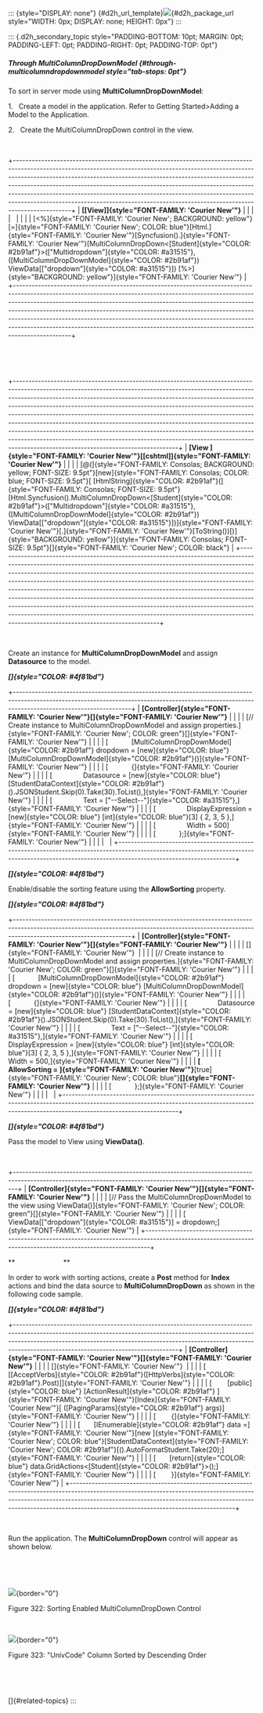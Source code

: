 ::: {style="DISPLAY: none"}
[](ms-xhelp:///?Id=d2h_url_template){#d2h_url_template}![](!package_url!){#d2h_package_url style="WIDTH: 0px; DISPLAY: none; HEIGHT: 0px"}
:::

::: {.d2h_secondary_topic style="PADDING-BOTTOM: 10pt; MARGIN: 0pt; PADDING-LEFT: 0pt; PADDING-RIGHT: 0pt; PADDING-TOP: 0pt"}
##### Through MultiColumnDropDownModel {#through-multicolumndropdownmodel style="tab-stops: 0pt"}

To sort in server mode using **MultiColumnDropDownModel**:

1.   Create a model in the application. Refer to Getting Started\>Adding a Model to the Application.

2.   Create the MultiColumnDropDown control in the view.

 

+------------------------------------------------------------------------------------------------------------------------------------------------------------------------------------------------------------------------------------------------------------------------------------------------------------------------------------------------------------------------------------------------------------------------------------------------------------------------------------------------------+
| **[\[View\]]{style="FONT-FAMILY: 'Courier New'"}**                                                                                                                                                                                                                                                                                                                                                                                                                                                   |
|                                                                                                                                                                                                                                                                                                                                                                                                                                                                                                      |
|                                                                                                                                                                                                                                                                                                                                                                                                                                                                                                      |
|                                                                                                                                                                                                                                                                                                                                                                                                                                                                                                      |
| [\<%]{style="FONT-FAMILY: 'Courier New'; BACKGROUND: yellow"}[=]{style="FONT-FAMILY: 'Courier New'; COLOR: blue"}[Html.]{style="FONT-FAMILY: 'Courier New'"}[Syncfusion().]{style="FONT-FAMILY: 'Courier New'"}[MultiColumnDropDown\<[Student]{style="COLOR: #2b91af"}\>([\"Multidropdown\"]{style="COLOR: #a31515"},([MultiColumnDropDownModel]{style="COLOR: #2b91af"}) ViewData\[[\"dropdown\"]{style="COLOR: #a31515"}\]) [%\>]{style="BACKGROUND: yellow"}]{style="FONT-FAMILY: 'Courier New'"} |
+------------------------------------------------------------------------------------------------------------------------------------------------------------------------------------------------------------------------------------------------------------------------------------------------------------------------------------------------------------------------------------------------------------------------------------------------------------------------------------------------------+

 

 

+----------------------------------------------------------------------------------------------------------------------------------------------------------------------------------------------------------------------------------------------------------------------------------------------------------------------------------------------------------------------------------------------------------------------------------------------------------------------------------------------------------------------------------------------------------------------------------------------------------------------------------------------------------------------------------------------------+
| **[View ]{style="FONT-FAMILY: 'Courier New'"}[\[cshtml\]]{style="FONT-FAMILY: 'Courier New'"}**                                                                                                                                                                                                                                                                                                                                                                                                                                                                                                                                                                                                    |
|                                                                                                                                                                                                                                                                                                                                                                                                                                                                                                                                                                                                                                                                                                    |
| [@(]{style="FONT-FAMILY: Consolas; BACKGROUND: yellow; FONT-SIZE: 9.5pt"}[new]{style="FONT-FAMILY: Consolas; COLOR: blue; FONT-SIZE: 9.5pt"}[ [HtmlString]{style="COLOR: #2b91af"}(]{style="FONT-FAMILY: Consolas; FONT-SIZE: 9.5pt"}[Html.Syncfusion().MultiColumnDropDown\<[Student]{style="COLOR: #2b91af"}\>([\"Multidropdown\"]{style="COLOR: #a31515"},([MultiColumnDropDownModel]{style="COLOR: #2b91af"}) ViewData\[[\"dropdown\"]{style="COLOR: #a31515"}\])]{style="FONT-FAMILY: 'Courier New'"}[.]{style="FONT-FAMILY: 'Courier New'"}[ToString())[)]{style="BACKGROUND: yellow"}]{style="FONT-FAMILY: Consolas; FONT-SIZE: 9.5pt"}[]{style="FONT-FAMILY: 'Courier New'; COLOR: black"} |
+----------------------------------------------------------------------------------------------------------------------------------------------------------------------------------------------------------------------------------------------------------------------------------------------------------------------------------------------------------------------------------------------------------------------------------------------------------------------------------------------------------------------------------------------------------------------------------------------------------------------------------------------------------------------------------------------------+

 

Create an instance for **MultiColumnDropDownModel** and assign **Datasource** to the model.

***[]{style="COLOR: #4f81bd"}*** 

+-------------------------------------------------------------------------------------------------------------------------------------------------------------------------------------------------+
| **[Controller]{style="FONT-FAMILY: 'Courier New'"}[]{style="FONT-FAMILY: 'Courier New'"}**                                                                                                      |
|                                                                                                                                                                                                 |
| [// Create instance to MultiColumnDropDownModel and assign properties.]{style="FONT-FAMILY: 'Courier New'; COLOR: green"}[]{style="FONT-FAMILY: 'Courier New'"}                                 |
|                                                                                                                                                                                                 |
| [            [MultiColumnDropDownModel]{style="COLOR: #2b91af"} dropdown = [new]{style="COLOR: blue"} [MultiColumnDropDownModel]{style="COLOR: #2b91af"}()]{style="FONT-FAMILY: 'Courier New'"} |
|                                                                                                                                                                                                 |
| [            {]{style="FONT-FAMILY: 'Courier New'"}                                                                                                                                             |
|                                                                                                                                                                                                 |
| [                Datasource = [new]{style="COLOR: blue"} [StudentDataContext]{style="COLOR: #2b91af"}().JSONStudent.Skip(0).Take(30).ToList(),]{style="FONT-FAMILY: 'Courier New'"}             |
|                                                                                                                                                                                                 |
| [                Text = [\"\--Select\--\"]{style="COLOR: #a31515"},]{style="FONT-FAMILY: 'Courier New'"}                                                                                        |
|                                                                                                                                                                                                 |
| [                DisplayExpression = [new]{style="COLOR: blue"} [int]{style="COLOR: blue"}\[3\] { 2, 3, 5 },]{style="FONT-FAMILY: 'Courier New'"}                                               |
|                                                                                                                                                                                                 |
| [                Width = 500]{style="FONT-FAMILY: 'Courier New'"}                                                                                                                               |
|                                                                                                                                                                                                 |
| [            };]{style="FONT-FAMILY: 'Courier New'"}                                                                                                                                            |
|                                                                                                                                                                                                 |
|                                                                                                                                                                                                 |
+-------------------------------------------------------------------------------------------------------------------------------------------------------------------------------------------------+

***[]{style="COLOR: #4f81bd"}*** 

Enable/disable the sorting feature using the **AllowSorting** property.

***[]{style="COLOR: #4f81bd"}*** 

+-------------------------------------------------------------------------------------------------------------------------------------------------------------------------------------------------+
| **[Controller]{style="FONT-FAMILY: 'Courier New'"}[]{style="FONT-FAMILY: 'Courier New'"}**                                                                                                      |
|                                                                                                                                                                                                 |
| []{style="FONT-FAMILY: 'Courier New'"}                                                                                                                                                          |
|                                                                                                                                                                                                 |
| [// Create instance to MultiColumnDropDownModel and assign properties.]{style="FONT-FAMILY: 'Courier New'; COLOR: green"}[]{style="FONT-FAMILY: 'Courier New'"}                                 |
|                                                                                                                                                                                                 |
| [            [MultiColumnDropDownModel]{style="COLOR: #2b91af"} dropdown = [new]{style="COLOR: blue"} [MultiColumnDropDownModel]{style="COLOR: #2b91af"}()]{style="FONT-FAMILY: 'Courier New'"} |
|                                                                                                                                                                                                 |
| [            {]{style="FONT-FAMILY: 'Courier New'"}                                                                                                                                             |
|                                                                                                                                                                                                 |
| [                Datasource = [new]{style="COLOR: blue"} [StudentDataContext]{style="COLOR: #2b91af"}().JSONStudent.Skip(0).Take(30).ToList(),]{style="FONT-FAMILY: 'Courier New'"}             |
|                                                                                                                                                                                                 |
| [                Text = [\"\--Select\--\"]{style="COLOR: #a31515"},]{style="FONT-FAMILY: 'Courier New'"}                                                                                        |
|                                                                                                                                                                                                 |
| [                DisplayExpression = [new]{style="COLOR: blue"} [int]{style="COLOR: blue"}\[3\] { 2, 3, 5 },]{style="FONT-FAMILY: 'Courier New'"}                                               |
|                                                                                                                                                                                                 |
| [                Width = 500,]{style="FONT-FAMILY: 'Courier New'"}                                                                                                                              |
|                                                                                                                                                                                                 |
| **[                AllowSorting = ]{style="FONT-FAMILY: 'Courier New'"}**[true]{style="FONT-FAMILY: 'Courier New'; COLOR: blue"}**[]{style="FONT-FAMILY: 'Courier New'"}**                      |
|                                                                                                                                                                                                 |
| [            };]{style="FONT-FAMILY: 'Courier New'"}                                                                                                                                            |
|                                                                                                                                                                                                 |
|                                                                                                                                                                                                 |
+-------------------------------------------------------------------------------------------------------------------------------------------------------------------------------------------------+

***[]{style="COLOR: #4f81bd"}*** 

Pass the model to View using **ViewData()**.

 

+-------------------------------------------------------------------------------------------------------------------------------------------------------------+
| **[Controller]{style="FONT-FAMILY: 'Courier New'"}[]{style="FONT-FAMILY: 'Courier New'"}**                                                                  |
|                                                                                                                                                             |
| [// Pass the MultiColumnDropDownModel to the view using ViewData()]{style="FONT-FAMILY: 'Courier New'; COLOR: green"}[]{style="FONT-FAMILY: 'Courier New'"} |
|                                                                                                                                                             |
| [            ViewData\[[\"dropdown\"]{style="COLOR: #a31515"}\] = dropdown;]{style="FONT-FAMILY: 'Courier New'"}                                            |
+-------------------------------------------------------------------------------------------------------------------------------------------------------------+

**                         **

In order to work with sorting actions, create a **Post** method for **Index** actions and bind the data source to **MultiColumnDropDown** as shown in the following code sample.

***[]{style="COLOR: #4f81bd"}*** 

+----------------------------------------------------------------------------------------------------------------------------------------------------------------------------------------------------------------------------------------------------------------------------------------------+
| **[Controller]{style="FONT-FAMILY: 'Courier New'"}[]{style="FONT-FAMILY: 'Courier New'"}**                                                                                                                                                                                                   |
|                                                                                                                                                                                                                                                                                              |
| []{style="FONT-FAMILY: 'Courier New'"}                                                                                                                                                                                                                                                       |
|                                                                                                                                                                                                                                                                                              |
| [        \[[AcceptVerbs]{style="COLOR: #2b91af"}([HttpVerbs]{style="COLOR: #2b91af"}.Post)\]]{style="FONT-FAMILY: 'Courier New'"}                                                                                                                                                            |
|                                                                                                                                                                                                                                                                                              |
| [        [public]{style="COLOR: blue"} [ActionResult]{style="COLOR: #2b91af"} ]{style="FONT-FAMILY: 'Courier New'"}[Index]{style="FONT-FAMILY: 'Courier New'"}[ ([PagingParams]{style="COLOR: #2b91af"} args)]{style="FONT-FAMILY: 'Courier New'"}                                           |
|                                                                                                                                                                                                                                                                                              |
| [        {]{style="FONT-FAMILY: 'Courier New'"}                                                                                                                                                                                                                                              |
|                                                                                                                                                                                                                                                                                              |
| [       [IEnumerable]{style="COLOR: #2b91af"} data =]{style="FONT-FAMILY: 'Courier New'"}[new ]{style="FONT-FAMILY: 'Courier New'; COLOR: blue"}[StudentDataContext]{style="FONT-FAMILY: 'Courier New'; COLOR: #2b91af"}[().AutoFormatStudent.Take(20);]{style="FONT-FAMILY: 'Courier New'"} |
|                                                                                                                                                                                                                                                                                              |
| [       [return]{style="COLOR: blue"} data.GridActions\<[Student]{style="COLOR: #2b91af"}\>();]{style="FONT-FAMILY: 'Courier New'"}                                                                                                                                                          |
|                                                                                                                                                                                                                                                                                              |
| [        }]{style="FONT-FAMILY: 'Courier New'"}                                                                                                                                                                                                                                              |
+----------------------------------------------------------------------------------------------------------------------------------------------------------------------------------------------------------------------------------------------------------------------------------------------+

 

Run the application. The **MultiColumnDropDown** control will appear as shown below.

 

 

![](ImagesExt/image58_285.jpg){border="0"}

Figure 322: Sorting Enabled MultiColumnDropDown Control

 

![](ImagesExt/image58_286.jpg){border="0"}

Figure 323: "UnivCode" Column Sorted by Descending Order

 

 

[]{#related-topics}
:::
